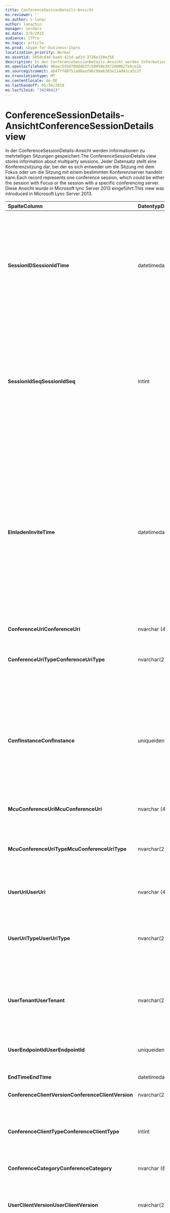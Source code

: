 ```yaml
---
title: ConferenceSessionDetails-Ansicht
ms.reviewer: ''
ms.author: v-lanac
author: lanachin
manager: serdars
ms.date: 3/9/2015
audience: ITPro
ms.topic: article
ms.prod: skype-for-business-itpro
localization_priority: Normal
ms.assetid: 5858c84d-baed-421d-ad1d-3726e150e256
description: In der ConferenceSessionDetails-Ansicht werden Informationen zu mehrteiligen Sitzungen gespeichert. Jeder Datensatz stellt eine Konferenzsitzung dar, bei der es sich entweder um die Sitzung mit dem Fokus oder um die Sitzung mit einem bestimmten Konferenzserver handeln kann. Diese Ansicht wurde in Microsoft lync Server 2013 eingeführt.
ms.openlocfilehash: 96eec5450709d4b3fcb9958e387248062febce1b
ms.sourcegitcommit: ab47ff88f51a96aaf8bc99a6303e114d41ca5c2f
ms.translationtype: MT
ms.contentlocale: de-DE
ms.lasthandoff: 05/20/2019
ms.locfileid: "34296413"
---
```

# <a name="conferencesessiondetails-view"></a><span data-ttu-id="f8351-105">ConferenceSessionDetails-Ansicht</span><span class="sxs-lookup"><span data-stu-id="f8351-105">ConferenceSessionDetails view</span></span>
 
<span data-ttu-id="f8351-106">In der ConferenceSessionDetails-Ansicht werden Informationen zu mehrteiligen Sitzungen gespeichert.</span><span class="sxs-lookup"><span data-stu-id="f8351-106">The ConferenceSessionDetails view stores information about multiparty sessions.</span></span> <span data-ttu-id="f8351-107">Jeder Datensatz stellt eine Konferenzsitzung dar, bei der es sich entweder um die Sitzung mit dem Fokus oder um die Sitzung mit einem bestimmten Konferenzserver handeln kann.</span><span class="sxs-lookup"><span data-stu-id="f8351-107">Each record represents one conference session, which could be either the session with Focus or the session with a specific conferencing server.</span></span> <span data-ttu-id="f8351-108">Diese Ansicht wurde in Microsoft lync Server 2013 eingeführt.</span><span class="sxs-lookup"><span data-stu-id="f8351-108">This view was introduced in Microsoft Lync Server 2013.</span></span>
  
|<span data-ttu-id="f8351-109">**Spalte**</span><span class="sxs-lookup"><span data-stu-id="f8351-109">**Column**</span></span>|<span data-ttu-id="f8351-110">**Datentyp**</span><span class="sxs-lookup"><span data-stu-id="f8351-110">**Data Type**</span></span>|<span data-ttu-id="f8351-111">**Details**</span><span class="sxs-lookup"><span data-stu-id="f8351-111">**Details**</span></span>|
|:-----|:-----|:-----|
|<span data-ttu-id="f8351-112">**SessionID**</span><span class="sxs-lookup"><span data-stu-id="f8351-112">**SessionIdTime**</span></span> <br/> |<span data-ttu-id="f8351-113">datetime</span><span class="sxs-lookup"><span data-stu-id="f8351-113">datetime</span></span>  <br/> |<span data-ttu-id="f8351-114">Uhrzeit der Sitzungsanforderung.</span><span class="sxs-lookup"><span data-stu-id="f8351-114">Time of session request.</span></span> <span data-ttu-id="f8351-115">Wird in Verbindung mit SessionIdSeq verwendet, um eine Sitzung eindeutig zu identifizieren.</span><span class="sxs-lookup"><span data-stu-id="f8351-115">Used in conjunction with SessionIdSeq to uniquely identify a session.</span></span> <span data-ttu-id="f8351-116">Weitere Informationen finden Sie [in der Tabelle Dialogfelder in Skype for Business Server 2015](dialogs.md) .</span><span class="sxs-lookup"><span data-stu-id="f8351-116">See the [Dialogs table in Skype for Business Server 2015](dialogs.md) for more information.</span></span> <br/> |
|<span data-ttu-id="f8351-117">**SessionIdSeq**</span><span class="sxs-lookup"><span data-stu-id="f8351-117">**SessionIdSeq**</span></span> <br/> |<span data-ttu-id="f8351-118">int</span><span class="sxs-lookup"><span data-stu-id="f8351-118">int</span></span>  <br/> |<span data-ttu-id="f8351-119">Die ID-Nummer, um die Sitzung zu identifizieren.</span><span class="sxs-lookup"><span data-stu-id="f8351-119">ID number to identify the session.</span></span> <span data-ttu-id="f8351-120">Wird in Verbindung mit SessionID-Mal verwendet, um eine Sitzung eindeutig zu identifizieren.</span><span class="sxs-lookup"><span data-stu-id="f8351-120">Used in conjunction with SessionIdTime to uniquely identify a session.</span></span> <span data-ttu-id="f8351-121">Weitere Informationen finden Sie [in der Tabelle Dialogfelder in Skype for Business Server 2015](dialogs.md) .</span><span class="sxs-lookup"><span data-stu-id="f8351-121">See the [Dialogs table in Skype for Business Server 2015](dialogs.md) for more information.</span></span> <br/> |
|<span data-ttu-id="f8351-122">**Einladen**</span><span class="sxs-lookup"><span data-stu-id="f8351-122">**InviteTime**</span></span> <br/> |<span data-ttu-id="f8351-123">datetime</span><span class="sxs-lookup"><span data-stu-id="f8351-123">datetime</span></span>  <br/> |<span data-ttu-id="f8351-124">Uhrzeit der ersten INVITE-Anforderung.</span><span class="sxs-lookup"><span data-stu-id="f8351-124">Time of the first INVITE request.</span></span> <span data-ttu-id="f8351-125">Dieses Feld wird in der Regel von Daten ausgefüllt, die aus der anfänglichen Einladungsnachricht in der Sitzung generiert wurden.</span><span class="sxs-lookup"><span data-stu-id="f8351-125">This field is typically populated by data generated from the initial INVITE message in the session.</span></span> <span data-ttu-id="f8351-126">Wenn keine Einladungsnachricht vorhanden ist, wird das Feld mit dem Datum und der Uhrzeit der ersten relevanten SIP-Nachricht gefüllt (Bye, Cancel, Nachricht oder info).</span><span class="sxs-lookup"><span data-stu-id="f8351-126">If there is no INVITE message then the field is populated with the date and time of the first relevant SIP message (BYE, CANCEL, MESSAGE, or INFO).</span></span>  <br/> |
|<span data-ttu-id="f8351-127">**ConferenceUri**</span><span class="sxs-lookup"><span data-stu-id="f8351-127">**ConferenceUri**</span></span> <br/> |<span data-ttu-id="f8351-128">nvarchar (450)</span><span class="sxs-lookup"><span data-stu-id="f8351-128">nvarchar(450)</span></span>  <br/> |<span data-ttu-id="f8351-129">URI der Konferenz.</span><span class="sxs-lookup"><span data-stu-id="f8351-129">URI of the conference.</span></span>  <br/> |
|<span data-ttu-id="f8351-130">**ConferenceUriType**</span><span class="sxs-lookup"><span data-stu-id="f8351-130">**ConferenceUriType**</span></span> <br/> |<span data-ttu-id="f8351-131">nvarchar(256)</span><span class="sxs-lookup"><span data-stu-id="f8351-131">nvarchar(256)</span></span>  <br/> |<span data-ttu-id="f8351-132">Typ des Konferenz-URI.</span><span class="sxs-lookup"><span data-stu-id="f8351-132">Type of conference URI.</span></span> <span data-ttu-id="f8351-133">Weitere Informationen finden Sie in der [UriTypes-Tabelle](uritypes.md) .</span><span class="sxs-lookup"><span data-stu-id="f8351-133">See the [UriTypes table](uritypes.md) for more information.</span></span> <br/> |
|<span data-ttu-id="f8351-134">**ConfInstance**</span><span class="sxs-lookup"><span data-stu-id="f8351-134">**ConfInstance**</span></span> <br/> |<span data-ttu-id="f8351-135">uniqueidentifier</span><span class="sxs-lookup"><span data-stu-id="f8351-135">uniqueidentifier</span></span>  <br/> |<span data-ttu-id="f8351-136">Bezeichner, der zwischen Instanzen von wiederkehrenden Konferenzen unterscheidet.</span><span class="sxs-lookup"><span data-stu-id="f8351-136">Identifier that differentiates between instances of recurring conferences.</span></span> <span data-ttu-id="f8351-137">Jede wiederkehrende Konferenz Instanz hat dieselbe ConferenceURI, aber einen anderen ConfInstance-Wert.</span><span class="sxs-lookup"><span data-stu-id="f8351-137">Each recurring conference instance has the same ConferenceURI but a different ConfInstance value.</span></span>  <br/> |
|<span data-ttu-id="f8351-138">**McuConferenceUri**</span><span class="sxs-lookup"><span data-stu-id="f8351-138">**McuConferenceUri**</span></span> <br/> |<span data-ttu-id="f8351-139">nvarchar (450)</span><span class="sxs-lookup"><span data-stu-id="f8351-139">nvarchar(450)</span></span>  <br/> |<span data-ttu-id="f8351-140">URI des Konferenzservers</span><span class="sxs-lookup"><span data-stu-id="f8351-140">URI of the conferencing server.</span></span>  <br/> |
|<span data-ttu-id="f8351-141">**McuConferenceUriType**</span><span class="sxs-lookup"><span data-stu-id="f8351-141">**McuConferenceUriType**</span></span> <br/> |<span data-ttu-id="f8351-142">nvarchar(256)</span><span class="sxs-lookup"><span data-stu-id="f8351-142">nvarchar(256)</span></span>  <br/> |<span data-ttu-id="f8351-143">Der Typ des Konferenzserver-URIs.</span><span class="sxs-lookup"><span data-stu-id="f8351-143">Type of conferencing server URI.</span></span> <span data-ttu-id="f8351-144">Weitere Informationen finden Sie in der [UriTypes-Tabelle](uritypes.md) .</span><span class="sxs-lookup"><span data-stu-id="f8351-144">See the [UriTypes table](uritypes.md) for more information.</span></span> <br/> |
|<span data-ttu-id="f8351-145">**UserUri**</span><span class="sxs-lookup"><span data-stu-id="f8351-145">**UserUri**</span></span> <br/> |<span data-ttu-id="f8351-146">nvarchar (450)</span><span class="sxs-lookup"><span data-stu-id="f8351-146">nvarchar(450)</span></span>  <br/> |<span data-ttu-id="f8351-147">Der URI des an der Sitzung beteiligten Benutzers.</span><span class="sxs-lookup"><span data-stu-id="f8351-147">URI of the user involved in the session.</span></span>  <br/> |
|<span data-ttu-id="f8351-148">**UserUriType**</span><span class="sxs-lookup"><span data-stu-id="f8351-148">**UserUriType**</span></span> <br/> |<span data-ttu-id="f8351-149">nvarchar(256)</span><span class="sxs-lookup"><span data-stu-id="f8351-149">nvarchar(256)</span></span>  <br/> |<span data-ttu-id="f8351-150">Der Typ des URIs des Benutzers, dessen Teil der Sitzung war.</span><span class="sxs-lookup"><span data-stu-id="f8351-150">Type of URI of the user whose was part of the session.</span></span> <span data-ttu-id="f8351-151">Weitere Informationen finden Sie in der [UriTypes-Tabelle](uritypes.md) .</span><span class="sxs-lookup"><span data-stu-id="f8351-151">See the [UriTypes table](uritypes.md) for more information.</span></span> <br/> |
|<span data-ttu-id="f8351-152">**UserTenant**</span><span class="sxs-lookup"><span data-stu-id="f8351-152">**UserTenant**</span></span> <br/> |<span data-ttu-id="f8351-153">nvarchar(256)</span><span class="sxs-lookup"><span data-stu-id="f8351-153">nvarchar(256)</span></span>  <br/> |<span data-ttu-id="f8351-154">Der Mandant des Benutzers, dessen Teil der Sitzung war.</span><span class="sxs-lookup"><span data-stu-id="f8351-154">Tenant of the user whose was part of the session.</span></span> <span data-ttu-id="f8351-155">Weitere Informationen finden Sie in der [Tabelle Mandanten](tenants.md) .</span><span class="sxs-lookup"><span data-stu-id="f8351-155">See the [Tenants table](tenants.md) for more information.</span></span> <br/> |
|<span data-ttu-id="f8351-156">**UserEndpointId**</span><span class="sxs-lookup"><span data-stu-id="f8351-156">**UserEndpointId**</span></span> <br/> |<span data-ttu-id="f8351-157">uniqueidentifier</span><span class="sxs-lookup"><span data-stu-id="f8351-157">uniqueidentifier</span></span>  <br/> |<span data-ttu-id="f8351-158">Eindeutiger Bezeichner des Benutzers, dessen Teil der Sitzung war.</span><span class="sxs-lookup"><span data-stu-id="f8351-158">Unique identifier of the user whose was part of the session.</span></span>  <br/> |
|<span data-ttu-id="f8351-159">**EndTime**</span><span class="sxs-lookup"><span data-stu-id="f8351-159">**EndTime**</span></span> <br/> |<span data-ttu-id="f8351-160">datetime</span><span class="sxs-lookup"><span data-stu-id="f8351-160">datetime</span></span>  <br/> |<span data-ttu-id="f8351-161">Endzeit der Sitzung.</span><span class="sxs-lookup"><span data-stu-id="f8351-161">End time of the session.</span></span>  <br/> |
|<span data-ttu-id="f8351-162">**ConferenceClientVersion**</span><span class="sxs-lookup"><span data-stu-id="f8351-162">**ConferenceClientVersion**</span></span> <br/> |<span data-ttu-id="f8351-163">nvarchar(256)</span><span class="sxs-lookup"><span data-stu-id="f8351-163">nvarchar(256)</span></span>  <br/> |<span data-ttu-id="f8351-164">Version des Konferenzservers</span><span class="sxs-lookup"><span data-stu-id="f8351-164">Version of conference server.</span></span>  <br/> |
|<span data-ttu-id="f8351-165">**ConferenceClientType**</span><span class="sxs-lookup"><span data-stu-id="f8351-165">**ConferenceClientType**</span></span> <br/> |<span data-ttu-id="f8351-166">int</span><span class="sxs-lookup"><span data-stu-id="f8351-166">int</span></span>  <br/> |<span data-ttu-id="f8351-167">Der Typ des Konferenzservers.</span><span class="sxs-lookup"><span data-stu-id="f8351-167">Type of conference server.</span></span> <span data-ttu-id="f8351-168">Weitere Informationen finden Sie in der [UserAgentDef-Tabelle](useragentdef.md) .</span><span class="sxs-lookup"><span data-stu-id="f8351-168">See the [UserAgentDef table](useragentdef.md) for more information.</span></span> <br/> |
|<span data-ttu-id="f8351-169">**ConferenceCategory**</span><span class="sxs-lookup"><span data-stu-id="f8351-169">**ConferenceCategory**</span></span> <br/> |<span data-ttu-id="f8351-170">nvarchar (64)</span><span class="sxs-lookup"><span data-stu-id="f8351-170">nvarchar(64)</span></span>  <br/> |<span data-ttu-id="f8351-171">Konferenzserver Kategorie.</span><span class="sxs-lookup"><span data-stu-id="f8351-171">Conference server category.</span></span>  <br/> |
|<span data-ttu-id="f8351-172">**UserClientVersion**</span><span class="sxs-lookup"><span data-stu-id="f8351-172">**UserClientVersion**</span></span> <br/> |<span data-ttu-id="f8351-173">nvarchar(256)</span><span class="sxs-lookup"><span data-stu-id="f8351-173">nvarchar(256)</span></span>  <br/> |<span data-ttu-id="f8351-174">Die Version des Clients, die von dem Benutzer verwendet wird, der an der Sitzung teilgenommen hat.</span><span class="sxs-lookup"><span data-stu-id="f8351-174">Version of client used by the user who participated in the session.</span></span>  <br/> |
|<span data-ttu-id="f8351-175">**UserClientType**</span><span class="sxs-lookup"><span data-stu-id="f8351-175">**UserClientType**</span></span> <br/> |<span data-ttu-id="f8351-176">int</span><span class="sxs-lookup"><span data-stu-id="f8351-176">int</span></span>  <br/> |<span data-ttu-id="f8351-177">Der Client, der von dem Benutzer verwendet wird, der an der Sitzung teilgenommen hat.</span><span class="sxs-lookup"><span data-stu-id="f8351-177">Client used by the user who participated in the session.</span></span> <span data-ttu-id="f8351-178">Weitere Informationen finden Sie in der [UserAgentDef-Tabelle](useragentdef.md) .</span><span class="sxs-lookup"><span data-stu-id="f8351-178">See the [UserAgentDef table](useragentdef.md) for more details.</span></span> <br/> |
|<span data-ttu-id="f8351-179">**UserClientCategory**</span><span class="sxs-lookup"><span data-stu-id="f8351-179">**UserClientCategory**</span></span> <br/> |<span data-ttu-id="f8351-180">nvarchar (64)</span><span class="sxs-lookup"><span data-stu-id="f8351-180">nvarchar(64)</span></span>  <br/> |<span data-ttu-id="f8351-181">Der Name der Kategorie des Clients, der von dem Benutzer verwendet wurde, der Teil der Sitzung war.</span><span class="sxs-lookup"><span data-stu-id="f8351-181">Name of the category of the client used by the user who was part of the session.</span></span>  <br/> |
|<span data-ttu-id="f8351-182">**OnBehalfOfUri**</span><span class="sxs-lookup"><span data-stu-id="f8351-182">**OnBehalfOfUri**</span></span> <br/> |<span data-ttu-id="f8351-183">nvarchar (450)</span><span class="sxs-lookup"><span data-stu-id="f8351-183">nvarchar(450)</span></span>  <br/> |<span data-ttu-id="f8351-184">Der URI des Benutzers, in dessen Auftrag die Sitzung gestartet wurde.</span><span class="sxs-lookup"><span data-stu-id="f8351-184">URI of the user on whose behalf the session was started.</span></span>  <br/> |
|<span data-ttu-id="f8351-185">**OnBehalfOfUriType**</span><span class="sxs-lookup"><span data-stu-id="f8351-185">**OnBehalfOfUriType**</span></span> <br/> |<span data-ttu-id="f8351-186">nvarchar(256)</span><span class="sxs-lookup"><span data-stu-id="f8351-186">nvarchar(256)</span></span>  <br/> |<span data-ttu-id="f8351-187">Der Typ des URIs des Benutzers, in dessen Auftrag die Sitzung gestartet wurde.</span><span class="sxs-lookup"><span data-stu-id="f8351-187">Type of URI of the user on whose behalf the session was started.</span></span> <span data-ttu-id="f8351-188">Weitere Informationen finden Sie in der [UriTypes-Tabelle](uritypes.md) .</span><span class="sxs-lookup"><span data-stu-id="f8351-188">See the [UriTypes table](uritypes.md) for more information.</span></span> <br/> |
|<span data-ttu-id="f8351-189">**OnBehalfOfTenant**</span><span class="sxs-lookup"><span data-stu-id="f8351-189">**OnBehalfOfTenant**</span></span> <br/> |<span data-ttu-id="f8351-190">nvarchar(256)</span><span class="sxs-lookup"><span data-stu-id="f8351-190">nvarchar(256)</span></span>  <br/> |<span data-ttu-id="f8351-191">Der Mandant des Benutzers, dessen Namen für die Sitzung gestartet wurde.</span><span class="sxs-lookup"><span data-stu-id="f8351-191">Tenant of the user whose on behalf the session was started.</span></span> <span data-ttu-id="f8351-192">Weitere Informationen finden Sie in der [Tabelle Mandanten](tenants.md) .</span><span class="sxs-lookup"><span data-stu-id="f8351-192">See the [Tenants table](tenants.md) for more information.</span></span> <br/> |
|<span data-ttu-id="f8351-193">**ReferredByUri**</span><span class="sxs-lookup"><span data-stu-id="f8351-193">**ReferredByUri**</span></span> <br/> |<span data-ttu-id="f8351-194">nvarchar (450)</span><span class="sxs-lookup"><span data-stu-id="f8351-194">nvarchar(450)</span></span>  <br/> |<span data-ttu-id="f8351-195">Der URI des Benutzers, der die Sitzung angewiesen hat.</span><span class="sxs-lookup"><span data-stu-id="f8351-195">URI of the user who referred the session.</span></span>  <br/> |
|<span data-ttu-id="f8351-196">**ReferredByUriType**</span><span class="sxs-lookup"><span data-stu-id="f8351-196">**ReferredByUriType**</span></span> <br/> |<span data-ttu-id="f8351-197">nvarchar(256)</span><span class="sxs-lookup"><span data-stu-id="f8351-197">nvarchar(256)</span></span>  <br/> |<span data-ttu-id="f8351-198">Der Typ des URIs des Benutzers, der die Sitzung angewiesen hat.</span><span class="sxs-lookup"><span data-stu-id="f8351-198">Type of URI of the user who referred the session.</span></span> <span data-ttu-id="f8351-199">Weitere Informationen finden Sie in der [UriTypes-Tabelle](uritypes.md) .</span><span class="sxs-lookup"><span data-stu-id="f8351-199">See the [UriTypes table](uritypes.md) for more information.</span></span> <br/> |
|<span data-ttu-id="f8351-200">**ReferredByUriTenant**</span><span class="sxs-lookup"><span data-stu-id="f8351-200">**ReferredByUriTenant**</span></span> <br/> |<span data-ttu-id="f8351-201">nvarchar(256)</span><span class="sxs-lookup"><span data-stu-id="f8351-201">nvarchar(256)</span></span>  <br/> |<span data-ttu-id="f8351-202">Der Mandant des Benutzers, der die Sitzung angewiesen hat.</span><span class="sxs-lookup"><span data-stu-id="f8351-202">Tenant of the user who referred the session.</span></span> <span data-ttu-id="f8351-203">Weitere Informationen finden Sie in der [Tabelle Mandanten](tenants.md) .</span><span class="sxs-lookup"><span data-stu-id="f8351-203">See the [Tenants table](tenants.md) for more information.</span></span> <br/> |
|<span data-ttu-id="f8351-204">**Dialogfeld-Nr**</span><span class="sxs-lookup"><span data-stu-id="f8351-204">**DialogId**</span></span> <br/> |<span data-ttu-id="f8351-205">varstring (775)</span><span class="sxs-lookup"><span data-stu-id="f8351-205">varstring(775)</span></span>  <br/> |<span data-ttu-id="f8351-206">SIP-Dialogfeld-ID.</span><span class="sxs-lookup"><span data-stu-id="f8351-206">SIP dialog ID.</span></span> <span data-ttu-id="f8351-207">Das Format ist</span><span class="sxs-lookup"><span data-stu-id="f8351-207">The format is</span></span>  <br/> <span data-ttu-id="f8351-208">:d ialog; from-Tag; to-Tag</span><span class="sxs-lookup"><span data-stu-id="f8351-208">:dialog;from-tag;to-tag</span></span>  <br/> |
|<span data-ttu-id="f8351-209">**ReplaceDialogIdTime**</span><span class="sxs-lookup"><span data-stu-id="f8351-209">**ReplaceDialogIdTime**</span></span> <br/> |<span data-ttu-id="f8351-210">datetime</span><span class="sxs-lookup"><span data-stu-id="f8351-210">datetime</span></span>  <br/> |<span data-ttu-id="f8351-211">Die ID-Nummer, die das Dialogfeld identifiziert, das durch die aktuelle Sitzung ersetzt wurde.</span><span class="sxs-lookup"><span data-stu-id="f8351-211">ID number to identify the dialog which was replaced by current session.</span></span> <span data-ttu-id="f8351-212">Weitere Informationen finden Sie [in der Tabelle Dialogfelder in Skype for Business Server 2015](dialogs.md) .</span><span class="sxs-lookup"><span data-stu-id="f8351-212">See the [Dialogs table in Skype for Business Server 2015](dialogs.md) for more information.</span></span> <br/> |
|<span data-ttu-id="f8351-213">**ReplaceDialogIdSeq**</span><span class="sxs-lookup"><span data-stu-id="f8351-213">**ReplaceDialogIdSeq**</span></span> <br/> |<span data-ttu-id="f8351-214">int</span><span class="sxs-lookup"><span data-stu-id="f8351-214">int</span></span>  <br/> |<span data-ttu-id="f8351-215">Die ID-Nummer, um die Sitzung zu identifizieren.</span><span class="sxs-lookup"><span data-stu-id="f8351-215">ID number to identify the session.</span></span> <span data-ttu-id="f8351-216">Wird in Verbindung mit ReplaceDialogIdTime verwendet, um eine Sitzung, die durch diese Sitzung ersetzt wird, eindeutig zu identifizieren.</span><span class="sxs-lookup"><span data-stu-id="f8351-216">Used in conjunction with ReplaceDialogIdTime to uniquely identify a session that is replaced by this session.</span></span> <span data-ttu-id="f8351-217">Weitere Informationen finden Sie [in der Tabelle Dialogfelder in Skype for Business Server 2015](dialogs.md) .</span><span class="sxs-lookup"><span data-stu-id="f8351-217">See the [Dialogs table in Skype for Business Server 2015](dialogs.md) for more information.</span></span> <br/> |
|<span data-ttu-id="f8351-218">**ReplacesDialogId**</span><span class="sxs-lookup"><span data-stu-id="f8351-218">**ReplacesDialogId**</span></span> <br/> |<span data-ttu-id="f8351-219">varchar (775)</span><span class="sxs-lookup"><span data-stu-id="f8351-219">varchar(775)</span></span>  <br/> |<span data-ttu-id="f8351-220">SIP-Dialog-ID, die die Sitzung ersetzt.</span><span class="sxs-lookup"><span data-stu-id="f8351-220">SIP dialog ID the session replaces.</span></span> <span data-ttu-id="f8351-221">Das Format des is:</span><span class="sxs-lookup"><span data-stu-id="f8351-221">The format of the is:</span></span>  <br/> <span data-ttu-id="f8351-222">Dialogfeld; from-Tag; to-Tag</span><span class="sxs-lookup"><span data-stu-id="f8351-222">dialog;from-tag;to-tag</span></span>  <br/> |
|<span data-ttu-id="f8351-223">**IsStartedByConfServer**</span><span class="sxs-lookup"><span data-stu-id="f8351-223">**IsStartedByConfServer**</span></span> <br/> |<span data-ttu-id="f8351-224">bit</span><span class="sxs-lookup"><span data-stu-id="f8351-224">bit</span></span>  <br/> |<span data-ttu-id="f8351-225">Gibt an, ob die Sitzung vom Konferenzserver gestartet wurde.</span><span class="sxs-lookup"><span data-stu-id="f8351-225">Indicates whether the session was started by the conferencing server.</span></span>  <br/> |
|<span data-ttu-id="f8351-226">**IsEndedByConfServer**</span><span class="sxs-lookup"><span data-stu-id="f8351-226">**IsEndedByConfServer**</span></span> <br/> |<span data-ttu-id="f8351-227">bit</span><span class="sxs-lookup"><span data-stu-id="f8351-227">bit</span></span>  <br/> |<span data-ttu-id="f8351-228">Gibt an, ob die Sitzung vom Konferenzserver beendet wurde.</span><span class="sxs-lookup"><span data-stu-id="f8351-228">Indicates whether the session was ended by the conferencing server.</span></span>  <br/> |
|<span data-ttu-id="f8351-229">**IsUserInternal**</span><span class="sxs-lookup"><span data-stu-id="f8351-229">**IsUserInternal**</span></span> <br/> |<span data-ttu-id="f8351-230">bit</span><span class="sxs-lookup"><span data-stu-id="f8351-230">bit</span></span>  <br/> |<span data-ttu-id="f8351-231">Gibt an, ob sich der Benutzer vom internen Netzwerk anmeldet.</span><span class="sxs-lookup"><span data-stu-id="f8351-231">Indicates whether the user logged on from the internal network.</span></span>  <br/> |
|<span data-ttu-id="f8351-232">**Webantworten**</span><span class="sxs-lookup"><span data-stu-id="f8351-232">**ResponseTime**</span></span> <br/> |<span data-ttu-id="f8351-233">datetime</span><span class="sxs-lookup"><span data-stu-id="f8351-233">datetime</span></span>  <br/> |<span data-ttu-id="f8351-234">Zeitpunkt der Antwort auf die erste Einladungsnachricht.</span><span class="sxs-lookup"><span data-stu-id="f8351-234">Time of the response to the first INVITE message.</span></span> <span data-ttu-id="f8351-235">Dieses Feld wird in der Regel von Daten ausgefüllt, die aus der anfänglichen Einladungsnachricht in der Sitzung generiert wurden.</span><span class="sxs-lookup"><span data-stu-id="f8351-235">This field is typically populated by data generated from the initial INVITE message in the session.</span></span> <span data-ttu-id="f8351-236">Wenn keine Einladungsnachricht vorhanden ist, wird das Feld mit dem Datum und der Uhrzeit der ersten relevanten SIP-Nachricht gefüllt (Bye, Cancel, Nachricht oder info).</span><span class="sxs-lookup"><span data-stu-id="f8351-236">If there is no INVITE message then the field is populated with the date and time of the first relevant SIP message (BYE, CANCEL, MESSAGE, or INFO).</span></span>  <br/> |
|<span data-ttu-id="f8351-237">**Response Code**</span><span class="sxs-lookup"><span data-stu-id="f8351-237">**ResponseCode**</span></span> <br/> |<span data-ttu-id="f8351-238">int</span><span class="sxs-lookup"><span data-stu-id="f8351-238">int</span></span>  <br/> |<span data-ttu-id="f8351-239">SIP-Antwortcode für die Sitzungseinladung</span><span class="sxs-lookup"><span data-stu-id="f8351-239">SIP response code to the session invitation.</span></span> <span data-ttu-id="f8351-240">Dieses Feld wird in der Regel von Daten ausgefüllt, die aus der anfänglichen Einladungsnachricht in der Sitzung generiert wurden.</span><span class="sxs-lookup"><span data-stu-id="f8351-240">This field is typically populated by data generated from the initial INVITE message in the session.</span></span> <span data-ttu-id="f8351-241">Wenn keine Einladungsnachricht vorhanden ist, wird das Feld mit dem Datum und der Uhrzeit der ersten relevanten SIP-Nachricht gefüllt (Bye, Cancel, Nachricht oder info).</span><span class="sxs-lookup"><span data-stu-id="f8351-241">If there is no INVITE message then the field is populated with the date and time of the first relevant SIP message (BYE, CANCEL, MESSAGE, or INFO).</span></span>  <br/> |
|<span data-ttu-id="f8351-242">**Diagnose-Nr**</span><span class="sxs-lookup"><span data-stu-id="f8351-242">**DiagnosticId**</span></span> <br/> |<span data-ttu-id="f8351-243">int</span><span class="sxs-lookup"><span data-stu-id="f8351-243">int</span></span>  <br/> |<span data-ttu-id="f8351-244">Diagnose-ID, die aus Sitzungs-SIP-Headern erfasst wird.</span><span class="sxs-lookup"><span data-stu-id="f8351-244">Diagnostic ID captured from session SIP headers.</span></span>  <br/> |
|<span data-ttu-id="f8351-245">**ContentType**</span><span class="sxs-lookup"><span data-stu-id="f8351-245">**ContentType**</span></span> <br/> |<span data-ttu-id="f8351-246">nvarchar(256)</span><span class="sxs-lookup"><span data-stu-id="f8351-246">nvarchar(256)</span></span>  <br/> |<span data-ttu-id="f8351-247">Inhaltstyp für die Sitzung.</span><span class="sxs-lookup"><span data-stu-id="f8351-247">Content type for the session.</span></span>  <br/> |
|<span data-ttu-id="f8351-248">**FrontEnd**</span><span class="sxs-lookup"><span data-stu-id="f8351-248">**FrontEnd**</span></span> <br/> |<span data-ttu-id="f8351-249">nvarchar(256)</span><span class="sxs-lookup"><span data-stu-id="f8351-249">nvarchar(256)</span></span>  <br/> |<span data-ttu-id="f8351-250">FQDN des Front-End-Servers, der die Daten für die Sitzung erfasst hat.</span><span class="sxs-lookup"><span data-stu-id="f8351-250">FQDN of the Front End server that captured the data for the session.</span></span>  <br/> |
|<span data-ttu-id="f8351-251">**Pool**</span><span class="sxs-lookup"><span data-stu-id="f8351-251">**Pool**</span></span> <br/> |<span data-ttu-id="f8351-252">nvarchar(256)</span><span class="sxs-lookup"><span data-stu-id="f8351-252">nvarchar(256)</span></span>  <br/> |<span data-ttu-id="f8351-253">Der FQDN des Pools, in dem die Daten für die Sitzung erfasst wurden.</span><span class="sxs-lookup"><span data-stu-id="f8351-253">FQDN of the pool that captured the data for the session.</span></span>  <br/> |
|<span data-ttu-id="f8351-254">**MediationServer**</span><span class="sxs-lookup"><span data-stu-id="f8351-254">**MediationServer**</span></span> <br/> |<span data-ttu-id="f8351-255">nvarchar(256)</span><span class="sxs-lookup"><span data-stu-id="f8351-255">nvarchar(256)</span></span>  <br/> |<span data-ttu-id="f8351-256">Vermittlungs Server, der von dem Benutzer verwendet wird, der an der Sitzung teilgenommen hat.</span><span class="sxs-lookup"><span data-stu-id="f8351-256">Mediation Server used by the user who participated in the session.</span></span>  <br/> |
|<span data-ttu-id="f8351-257">**Gateway**</span><span class="sxs-lookup"><span data-stu-id="f8351-257">**Gateway**</span></span> <br/> |<span data-ttu-id="f8351-258">nvarchar(256)</span><span class="sxs-lookup"><span data-stu-id="f8351-258">nvarchar(256)</span></span>  <br/> |<span data-ttu-id="f8351-259">Gateway, das vom Benutzer verwendet wird, der an der Sitzung teilgenommen hat.</span><span class="sxs-lookup"><span data-stu-id="f8351-259">Gateway used by the user who participated the session.</span></span>  <br/> |
|<span data-ttu-id="f8351-260">**EdgeServer**</span><span class="sxs-lookup"><span data-stu-id="f8351-260">**EdgeServer**</span></span> <br/> |<span data-ttu-id="f8351-261">nvarchar(256)</span><span class="sxs-lookup"><span data-stu-id="f8351-261">nvarchar(256)</span></span>  <br/> |<span data-ttu-id="f8351-262">Der FQDN des Edge-Servers, der von dem Benutzer verwendet wird, der an der Sitzung teilgenommen hat.</span><span class="sxs-lookup"><span data-stu-id="f8351-262">FQDN of the Edge server used by the user who participated in the session.</span></span>  <br/> |
|<span data-ttu-id="f8351-263">**UserFlag**</span><span class="sxs-lookup"><span data-stu-id="f8351-263">**UserFlag**</span></span> <br/> |<span data-ttu-id="f8351-264">smallint</span><span class="sxs-lookup"><span data-stu-id="f8351-264">smallint</span></span>  <br/> |<span data-ttu-id="f8351-265">Gibt die Attribute des Benutzers an, der an der Sitzung teilgenommen hat.</span><span class="sxs-lookup"><span data-stu-id="f8351-265">Indicates the attributes of the user who participated in the session.</span></span> <span data-ttu-id="f8351-266">Die folgenden Attributdefinitionen sind zulässig:</span><span class="sxs-lookup"><span data-stu-id="f8351-266">The following attribute definitions allowed:</span></span>  <br/> <span data-ttu-id="f8351-267">0x01-integriert mit dem Desktoptelefon</span><span class="sxs-lookup"><span data-stu-id="f8351-267">0x01 - Integrated with desktop phone</span></span>  <br/> |
|<span data-ttu-id="f8351-268">**CallFlag**</span><span class="sxs-lookup"><span data-stu-id="f8351-268">**CallFlag**</span></span> <br/> |<span data-ttu-id="f8351-269">smallint</span><span class="sxs-lookup"><span data-stu-id="f8351-269">smallint</span></span>  <br/> |<span data-ttu-id="f8351-270">Gibt die anrufattribute an.</span><span class="sxs-lookup"><span data-stu-id="f8351-270">Indicates the call attributes.</span></span> <span data-ttu-id="f8351-271">Die folgenden Attributdefinitionen sind zulässig:</span><span class="sxs-lookup"><span data-stu-id="f8351-271">The following attribute definitions are allowed:</span></span>  <br/> <span data-ttu-id="f8351-272">0x01 – wiederholte Session0</span><span class="sxs-lookup"><span data-stu-id="f8351-272">0x01 - Retried Session0</span></span>  <br/> <span data-ttu-id="f8351-273">x02 – ein Anruf, der von einem Agenten im Auftrag einer Reaktionsgruppe durchgeführt wurde</span><span class="sxs-lookup"><span data-stu-id="f8351-273">x02 - A call made by agent on behalf of a Response Group</span></span>  <br/> |
   

